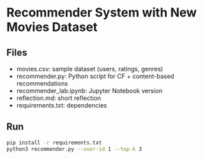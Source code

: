 # Recommender System with New Movies Dataset

## Files
- movies.csv: sample dataset (users, ratings, genres)
- recommender.py: Python script for CF + content-based recommendations
- recommender_lab.ipynb: Jupyter Notebook version
- reflection.md: short reflection
- requirements.txt: dependencies

## Run
```bash
pip install -r requirements.txt
python3 recommender.py --user-id 1 --top-k 3
```
